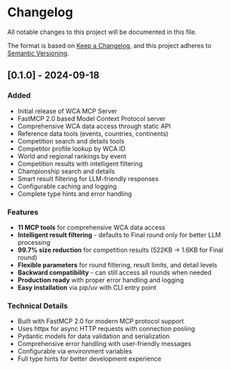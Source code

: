 # Changelog

All notable changes to this project will be documented in this file.

The format is based on [Keep a Changelog](https://keepachangelog.com/en/1.0.0/),
and this project adheres to [Semantic Versioning](https://semver.org/spec/v2.0.0.html).

## [0.1.0] - 2024-09-18

### Added
- Initial release of WCA MCP Server
- FastMCP 2.0 based Model Context Protocol server
- Comprehensive WCA data access through static API
- Reference data tools (events, countries, continents)
- Competition search and details tools
- Competitor profile lookup by WCA ID
- World and regional rankings by event
- Competition results with intelligent filtering
- Championship search and details
- Smart result filtering for LLM-friendly responses
- Configurable caching and logging
- Complete type hints and error handling

### Features
- **11 MCP tools** for comprehensive WCA data access
- **Intelligent result filtering** - defaults to Final round only for better LLM processing
- **99.7% size reduction** for competition results (522KB → 1.6KB for Final round)
- **Flexible parameters** for round filtering, result limits, and detail levels
- **Backward compatibility** - can still access all rounds when needed
- **Production ready** with proper error handling and logging
- **Easy installation** via pip/uv with CLI entry point

### Technical Details
- Built with FastMCP 2.0 for modern MCP protocol support
- Uses httpx for async HTTP requests with connection pooling
- Pydantic models for data validation and serialization
- Comprehensive error handling with user-friendly messages
- Configurable via environment variables
- Full type hints for better development experience